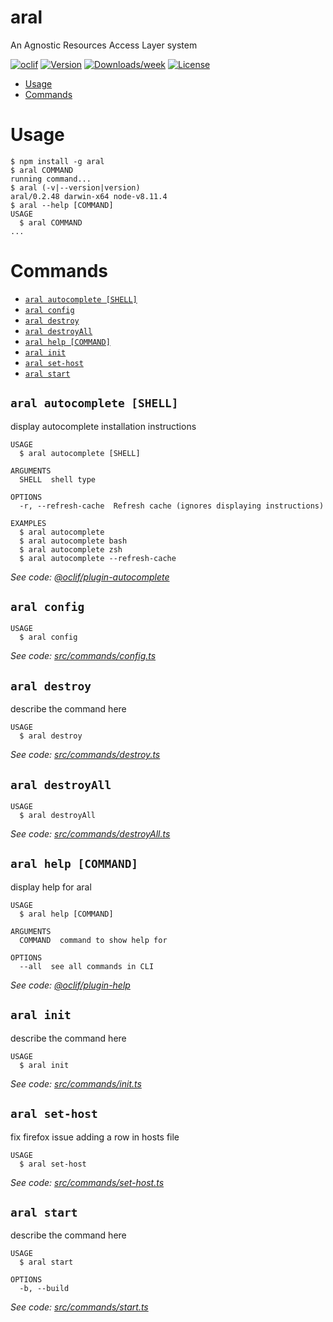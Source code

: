 aral
====

An Agnostic Resources Access Layer system

[![oclif](https://img.shields.io/badge/cli-oclif-brightgreen.svg)](https://oclif.io)
[![Version](https://img.shields.io/npm/v/aral.svg)](https://npmjs.org/package/aral)
[![Downloads/week](https://img.shields.io/npm/dw/aral.svg)](https://npmjs.org/package/aral)
[![License](https://img.shields.io/npm/l/aral.svg)](https://github.com/11arn11/aral/blob/master/package.json)

<!-- toc -->
* [Usage](#usage)
* [Commands](#commands)
<!-- tocstop -->
# Usage
<!-- usage -->
```sh-session
$ npm install -g aral
$ aral COMMAND
running command...
$ aral (-v|--version|version)
aral/0.2.48 darwin-x64 node-v8.11.4
$ aral --help [COMMAND]
USAGE
  $ aral COMMAND
...
```
<!-- usagestop -->
# Commands
<!-- commands -->
* [`aral autocomplete [SHELL]`](#aral-autocomplete-shell)
* [`aral config`](#aral-config)
* [`aral destroy`](#aral-destroy)
* [`aral destroyAll`](#aral-destroyall)
* [`aral help [COMMAND]`](#aral-help-command)
* [`aral init`](#aral-init)
* [`aral set-host`](#aral-set-host)
* [`aral start`](#aral-start)

## `aral autocomplete [SHELL]`

display autocomplete installation instructions

```
USAGE
  $ aral autocomplete [SHELL]

ARGUMENTS
  SHELL  shell type

OPTIONS
  -r, --refresh-cache  Refresh cache (ignores displaying instructions)

EXAMPLES
  $ aral autocomplete
  $ aral autocomplete bash
  $ aral autocomplete zsh
  $ aral autocomplete --refresh-cache
```

_See code: [@oclif/plugin-autocomplete](https://github.com/oclif/plugin-autocomplete/blob/v0.1.0/src/commands/autocomplete/index.ts)_

## `aral config`

```
USAGE
  $ aral config
```

_See code: [src/commands/config.ts](https://github.com/11arn11/aral/blob/v0.2.48/src/commands/config.ts)_

## `aral destroy`

describe the command here

```
USAGE
  $ aral destroy
```

_See code: [src/commands/destroy.ts](https://github.com/11arn11/aral/blob/v0.2.48/src/commands/destroy.ts)_

## `aral destroyAll`

```
USAGE
  $ aral destroyAll
```

_See code: [src/commands/destroyAll.ts](https://github.com/11arn11/aral/blob/v0.2.48/src/commands/destroyAll.ts)_

## `aral help [COMMAND]`

display help for aral

```
USAGE
  $ aral help [COMMAND]

ARGUMENTS
  COMMAND  command to show help for

OPTIONS
  --all  see all commands in CLI
```

_See code: [@oclif/plugin-help](https://github.com/oclif/plugin-help/blob/v2.1.6/src/commands/help.ts)_

## `aral init`

describe the command here

```
USAGE
  $ aral init
```

_See code: [src/commands/init.ts](https://github.com/11arn11/aral/blob/v0.2.48/src/commands/init.ts)_

## `aral set-host`

fix firefox issue adding a row in hosts file

```
USAGE
  $ aral set-host
```

_See code: [src/commands/set-host.ts](https://github.com/11arn11/aral/blob/v0.2.48/src/commands/set-host.ts)_

## `aral start`

describe the command here

```
USAGE
  $ aral start

OPTIONS
  -b, --build
```

_See code: [src/commands/start.ts](https://github.com/11arn11/aral/blob/v0.2.48/src/commands/start.ts)_
<!-- commandsstop -->
